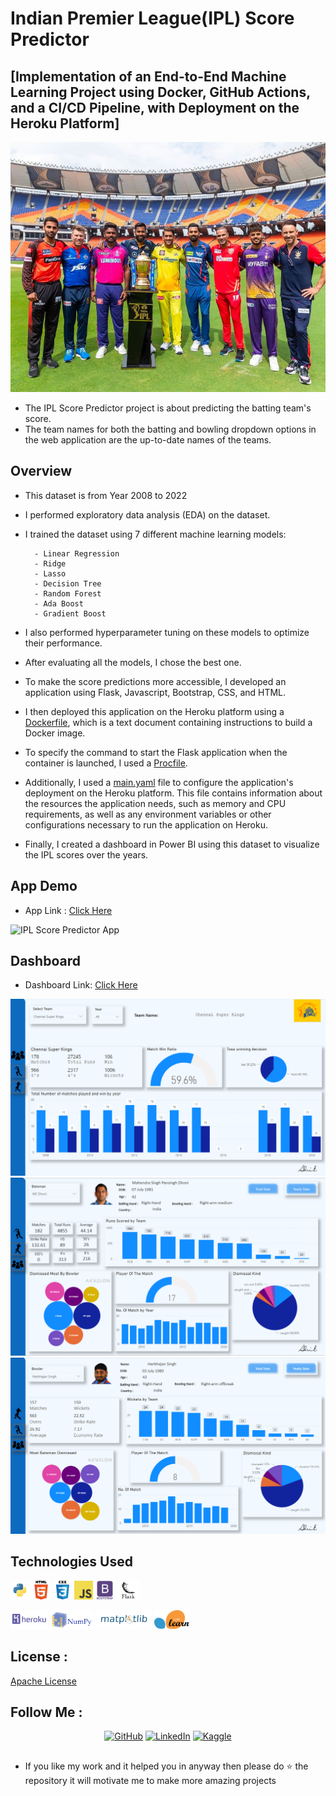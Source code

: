 
# Indian Premier League(IPL) Score Predictor 
## [Implementation of an End-to-End Machine Learning Project using Docker, GitHub Actions, and a CI/CD Pipeline, with Deployment on the Heroku Platform]

<img src="https://raw.githubusercontent.com/AdritPal08/IPL-Cricket-Score-Prediction-ML-Project-/main/readme_resources/IPL.jpg" width="750"  height="400" >


* The IPL Score Predictor project is about predicting the batting team's score.
* The team names for both the batting and bowling dropdown options in the web application are the up-to-date names of the teams.


## Overview

* This dataset is from Year 2008 to 2022
* I performed exploratory data analysis (EDA) on the dataset.
* I trained the dataset using 7 different machine learning models:
        
        - Linear Regression
        - Ridge
        - Lasso
        - Decision Tree
        - Random Forest
        - Ada Boost
        - Gradient Boost

* I also performed hyperparameter tuning on these models to optimize their performance.
* After evaluating all the models, I chose the best one.
* To make the score predictions more accessible, I developed an application using Flask, Javascript, Bootstrap, CSS, and HTML.
* I then deployed this application on the Heroku platform using a [Dockerfile](Dockerfile), which is a text document containing instructions to build a Docker image.
* To specify the command to start the Flask application when the container is launched, I used a [Procfile](Procfile).
* Additionally, I used a [main.yaml](/.github/workflows/main.yaml) file to configure the application's deployment on the Heroku platform. This file contains information about the resources the application needs, such as memory and CPU requirements, as well as any environment variables or other configurations necessary to run the application on Heroku.
* Finally, I created a dashboard in Power BI using this dataset to visualize the IPL scores over the years.

## App Demo
* App Link :  [Click Here](https://ipl-cricket-score-prediction.herokuapp.com/)

![IPL Score Predictor App](https://github.com/AdritPal08/IPL-Cricket-Score-Prediction-ML-Project-/blob/main/readme_resources/IPL%20Score%20Predictor%20App.gif)

## Dashboard
* Dashboard Link: [Click Here](https://app.powerbi.com/view?r=eyJrIjoiMGQ3MjQ2MTctMjUwNi00ZmI5LTkwNGItODZkYTUxYzUxOTdmIiwidCI6ImRmODY3OWNkLWE4MGUtNDVkOC05OWFjLWM4M2VkN2ZmOTVhMCJ9)

![S1](/readme_resources/dashboard/S1.png)
![S2](/readme_resources/dashboard/S2.png)
![S3](/readme_resources/dashboard/S3.png)

## Technologies Used
<code><img height="30" src="https://raw.githubusercontent.com/AdritPal08/IPL-Cricket-Score-Prediction-ML-Project-/main/readme_resources/python.png"></code>
<code><img height="30" src="https://raw.githubusercontent.com/AdritPal08/IPL-Cricket-Score-Prediction-ML-Project-/main/readme_resources/html.png"></code>
<code><img height="30" src="https://raw.githubusercontent.com/AdritPal08/IPL-Cricket-Score-Prediction-ML-Project-/main/readme_resources/css.png"></code>
<code><img height="30" src="https://raw.githubusercontent.com/AdritPal08/IPL-Cricket-Score-Prediction-ML-Project-/main/readme_resources/javascript.png"></code>
<code><img height="30" src="https://raw.githubusercontent.com/AdritPal08/IPL-Cricket-Score-Prediction-ML-Project-/main/readme_resources/Bootstrap.png"></code>
<code><img height="30" src="https://raw.githubusercontent.com/AdritPal08/IPL-Cricket-Score-Prediction-ML-Project-/main/readme_resources/flask.png"></code>

<code><img height="30" src="https://raw.githubusercontent.com/AdritPal08/IPL-Cricket-Score-Prediction-ML-Project-/main/readme_resources/heroku.png"></code>
<code><img height="30" src="https://raw.githubusercontent.com/AdritPal08/IPL-Cricket-Score-Prediction-ML-Project-/main/readme_resources/numpy.png"></code>
<code><img height="30" src="https://raw.githubusercontent.com/AdritPal08/IPL-Cricket-Score-Prediction-ML-Project-/main/readme_resources/matplotlib.png"></code>
<code><img height="30" src="https://raw.githubusercontent.com/AdritPal08/IPL-Cricket-Score-Prediction-ML-Project-/main/readme_resources/sikitlearn.png"></code>

## License :
[Apache License](LICENSE)

## Follow Me :
<div align="center">
    <a href="https://github.com/AdritPal08" target="_blank"><img src="https://img.shields.io/badge/-GitHub-black?style=flat-square&logo=github&colorB=555" alt="GitHub"></a>
    <a href="https://www.linkedin.com/in/adritpal/" target="_blank"><img src="https://img.shields.io/badge/-LinkedIn-blue?style=flat-square&logo=linkedin&logoColor=white&colorB=0077B5" alt="LinkedIn"></a>
    <a href="https://www.kaggle.com/adritpal08/" target="_blank"><img src="https://img.shields.io/badge/-Kaggle-teal?style=flat-square&logo=kaggle&logoColor=white&link=https://www.kaggle.com/adritpal08/" alt="Kaggle"></a>
</div>


## 
- If you like my work and it helped you in anyway then please do ⭐ the repository it will motivate me to make more amazing projects
